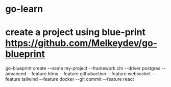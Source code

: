 # go-learn

# create a project using blue-print https://github.com/Melkeydev/go-blueprint
go-blueprint create --name my-project --framework chi --driver postgres --advanced --feature htmx --feature githubaction --feature websocket --feature tailwind --feature docker --git commit --feature react
